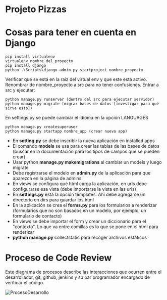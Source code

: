 # Projeto Pizzas

# Cosas para tener en cuenta en Django

```
pip install virtualenv
virtualenv nombre_del_proyecto
pip install django
python .\Scripts\django-admin.py startproject nombre_proyecto
```
Verificar que se está en la raíz del virtual env y que este está activo.
Renombrar de nombre_proyecto a src para no tener confusiones.
Entrar a src y ejecutar:

```
python manage.py runserver (dentro del src para ejecutar servidor)
python manage.py migrate (migrar bases de datos [investigar para qué sirve esto])
```

En settings.py se puede cambiar el idioma en la opción LANGUAGES

```
python manage.py createsuperuser
python manage.py startapp nombre_app (crear nueva app)
```

* En **setting.py** se debe inscribir la nueva aplicación en installed apps
* El comando **models** se usa para crear las tablas de las bases de datos (buscar en la documentación para los tipos de campos que se pueden crear)
* Usar python **manage.py makemigrations** al cambiar un models y luego migrate
* Debe registrarse el modelo en **admin.py** de la aplicación para que aparezca en la página de admins
* En views se configura qué html carga la aplicación, en urls debe configurarse esa vista (debe importarse la vista en las urls)
* En **settings.py** está la opción templates. Ahí debe agregarse un directorio en dirs para guardar los html
* En la aplicación se crea el **forms.py** para los formularios a renderizar (formularios que no son basados en un modelo, por ejemplo, un formulario de contacto)
* En views se debe importar el form y crear un diccionario para el "contexto". Lo que va entre comillas es lo que se pone en el html para renderizar
* **python manage.py** collectstatic para recoger archivos estáticos

# Proceso de Code Review

Este diagrama de procesos describe las interacciones que ocurren entre el desarrollador, git, github, jenkins y su par programador encargado de verificar el código.

![ProcesoDesarrollo](https://user-images.githubusercontent.com/9287467/64791593-8e61b480-d53d-11e9-99a6-6998478d6550.png)
